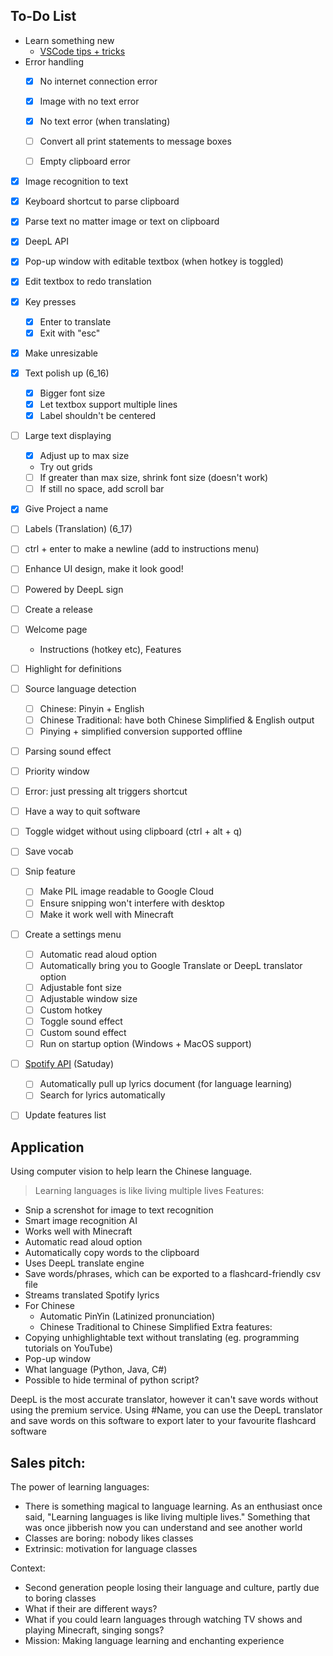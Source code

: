 ## To-Do List
- Learn something new
    - [VSCode tips + tricks](https://youtu.be/ifTF3ags0XI)
- Error handling
    - [x] No internet connection error
    - [x] Image with no text error
    - [x] No text error (when translating)
    - [ ] Convert all print statements to message boxes
    - [ ] Empty clipboard error


- [x] Image recognition to text
- [x] Keyboard shortcut to parse clipboard
- [x] Parse text no matter image or text on clipboard
- [x] DeepL API
- [x] Pop-up window with editable textbox (when hotkey is toggled)
- [x] Edit textbox to redo translation
- [x] Key presses
    - [x] Enter to translate
    - [x] Exit with "esc"
- [x] Make unresizable
- [x] Text polish up (6_16)
    - [x] Bigger font size
    - [x] Let textbox support multiple lines
    - [x] Label shouldn't be centered
- [ ] Large text displaying
    - [x] Adjust up to max size
    - Try out grids
    - [ ] If greater than max size, shrink font size (doesn't work)
    - [ ] If still no space, add scroll bar
- [x] Give Project a name
- [ ] Labels (Translation) (6_17)
- [ ] ctrl + enter to make a newline (add to instructions menu)
- [ ] Enhance UI design, make it look good!
- [ ] Powered by DeepL sign
- [ ] Create a release

- [ ] Welcome page
    - Instructions (hotkey etc), Features
- [ ] Highlight for definitions
- [ ] Source language detection
    - [ ] Chinese: Pinyin + English
    - [ ] Chinese Traditional: have both Chinese Simplified & English output
    - [ ] Pinying + simplified conversion supported offline
- [ ] Parsing sound effect
- [ ] Priority window
- [ ] Error: just pressing alt triggers shortcut
- [ ] Have a way to quit software

- [ ] Toggle widget without using clipboard (ctrl + alt + q)
- [ ] Save vocab
- [ ] Snip feature
    - [ ] Make PIL image readable to Google Cloud
    - [ ] Ensure snipping won't interfere with desktop
    - [ ] Make it work well with Minecraft
- [ ] Create a settings menu
    - [ ] Automatic read aloud option
    - [ ] Automatically bring you to Google Translate or DeepL translator option
    - [ ] Adjustable font size
    - [ ] Adjustable window size
    - [ ] Custom hotkey
    - [ ] Toggle sound effect
    - [ ] Custom sound effect
    - [ ] Run on startup option (Windows + MacOS support)

- [ ] [Spotify API](https://youtu.be/c5sWvP9h3s8) (Satuday)
    - [ ] Automatically pull up lyrics document (for language learning)
    - [ ] Search for lyrics automatically
- [ ] Update features list


## Application
Using computer vision to help learn the Chinese language.
> Learning languages is like living multiple lives
Features:
- Snip a screnshot for image to text recognition
- Smart image recognition AI
- Works well with Minecraft
- Automatic read aloud option
- Automatically copy words to the clipboard
- Uses DeepL translate engine
- Save words/phrases, which can be exported to a flashcard-friendly csv file
- Streams translated Spotify lyrics
- For Chinese
    - Automatic PinYin (Latinized pronunciation)
    - Chinese Traditional to Chinese Simplified
Extra features:
- Copying unhighlightable text without translating (eg. programming tutorials on YouTube)
- Pop-up window
- What language (Python, Java, C#)
- Possible to hide terminal of python script?

DeepL is the most accurate translator, however it can't save words without using the premium service. Using #Name, you can use the DeepL translator and save words on this software to export later to your favourite flashcard software


## Sales pitch:
The power of learning languages:
- There is something magical to language learning. As an enthusiast once said, "Learning languages is like living multiple lives." Something that was once jibberish now you
can understand and see another world
- Classes are boring: nobody likes classes
- Extrinsic: motivation for language classes

Context:
- Second generation people losing their language and culture, partly due to boring classes
- What if their are different ways?
- What if you could learn languages through watching TV shows and playing Minecraft, singing songs?
- Mission: Making language learning and enchanting experience
